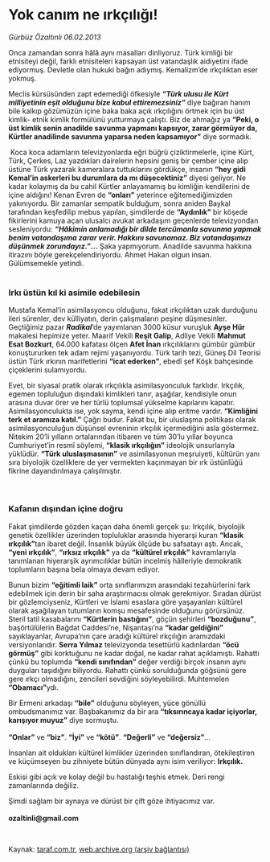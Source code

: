 # Yok canım ne ırkçılığı!

*Gürbüz Özaltınlı 06.02.2013*

<div class="yazi"><p>Onca zamandan sonra hâlâ aynı masalları dinliyoruz. Türk kimliği bir etnisiteyi değil, farklı etnisiteleri kapsayan üst vatandaşlık aidiyetini ifade ediyormuş. Devletle olan hukuki bağın adıymış. Kemalizm’de ırkçılıktan eser yokmuş. </p>
<p>Meclis kürsüsünden zapt edemediği öfkesiyle <b><i>“Türk ulusu ile Kürt milliyetinin eşit olduğunu bize kabul ettiremezsiniz”</i> </b>diye bağıran hanım bile kalkıp gözümüzün içine baka baka açık ırkçılığını örtmek için bu üst kimlik- etnik kimlik formülünü yutturmaya çalıştı. Biz de ahmağız ya <b>“Peki, o üst kimlik senin anadilde savunma yapmanı kapsıyor, zarar görmüyor da, Kürtler anadilinde savunma yaparsa neden kapsamıyor”</b> diye sormadık. </p>
<p> Koca koca adamların televizyonlarda eğri büğrü çiziktirmelerle, içine Kürt, Türk, Çerkes, Laz yazdıkları dairelerin hepsini geniş bir çember içine alıp üstüne Türk yazarak kameralara tuttuklarını gördükçe, insanın <b>“hey gidi Kemal’in askerleri bu durumlara da mı düşecektiniz”</b> diyesi geliyor. Ne kadar kolaymış da bu cahil Kürtler anlayamamış bu kimliğin kendilerini de içine aldığını! Kenan Evren de <b>“onları”</b> yeterince eğitemediğimizden yakınıyordu. Bir zamanlar sempatik bulduğum, sonra aniden Baykal tarafından keşfedilip mebus yapılan, şimdilerde de <b>“Aydınlık”</b> bir köşede fikirlerini kamuya açan ulusalcı avukat arkadaşım geçenlerde televizyondan sesleniyordu: <b><i>“Hâkimin anlamadığı bir dilde tercümanla savunma yapmak benim vatandaşıma zarar verir. Hakkını savunamaz. Biz vatandaşımızı düşünmek zorundayız.”</i>...</b> Şaka yapmıyorum. Anadilde savunma hakkına itirazını böyle gerekçelendiriyordu. Ahmet Hakan olgun insan. Gülümsemekle yetindi.<br/><br/></p>
<h3>Irkı üstün kıl ki asimile edebilesin</h3>
<p>Mustafa Kemal’in asimilasyoncu olduğunu, fakat ırkçılıktan uzak durduğunu ileri sürenler, dev külliyatın, derin çalışmaların peşine düşmesinler. Geçtiğimiz pazar <b><i>Radikal</i></b>’de yayımlanan 3000 küsur vuruşluk <b>Ayşe Hür</b> makalesi hepimize yeter. Maarif Vekili <b>Reşit Galip</b>, Adliye Vekili <b>Mahmut Esat Bozkurt</b>, 64.000 kafatası ölçen <b>Afet İnan</b> ırkçılıklarını gümbür gümbür konuştururken tek adam rejimi yaşanıyordu. Türk tarih tezi, Güneş Dil Teorisi üstün Türk ırkının marifetlerini <b>“icat ederken”</b>, ebedî şef Köşk bahçesinde çiçeklerini sulamıyordu.</p>
<p>Evet, bir siyasal pratik olarak ırkçılıkla asimilasyonculuk farklıdır. Irkçılık, egemen topluluğun dışındaki kimlikleri tanır, aşağılar, kendisiyle onun arasına duvar örer ve her türlü toplumsal yükselme kapılarını kapatır. Asimilasyonculukta ise, yok sayma, kendi içine alıp eritme vardır. <b>“Kimliğini terk et aramıza katıl.”</b> Çağrı budur. Fakat bu, bir uluslaşma politikası olarak asimilasyonculuğun düşünsel evreninin ırkçılık içermediğini asla göstermez. Nitekim 20’li yılların ortalarından itibaren ve tüm 30’lu yıllar boyunca Cumhuriyet’in resmî söylemi, <b>“klasik ırkçılığın”</b> ideolojik unsurlarıyla yüklüdür. <b>“Türk uluslaşmasının”</b> ve asimilasyonun meşruiyeti, kültürün yanı sıra biyolojik özelliklere de yer vermekten kaçınmayan bir ırk üstünlüğü fikrine dayandırılmaya çalışılmıştır.<br/><br/><br/></p>
<h3>Kafanın dışından içine doğru</h3>
<p>Fakat şimdilerde gözden kaçan daha önemli gerçek şu: Irkçılık, biyolojik genetik özellikler üzerinden topluluklar arasında hiyerarşi kuran <b>“klasik ırkçılık”</b>tan ibaret değil. İnsanlık büyük ölçüde bu safsatayı aştı. Ancak, <b>“yeni ırkçılık”</b>, <b>“ırksız ırkçılık”</b> ya da <b>“kültürel ırkçılık”</b> kavramlarıyla tanımlanan hiyerarşik ayrımcılıklar bütün incelmiş hâlleriyle demokratik toplumların başına bela olmaya devam ediyor.</p>
<p>Bunun bizim <b>“eğitimli laik”</b> orta sınıflarımızın arasındaki tezahürlerini fark edebilmek için derin bir saha araştırmacısı olmak gerekmiyor. Sıradan dürüst bir gözlemciyseniz, Kürtleri ve İslami esaslara göre yaşayanları kültürel olarak aşağılayan tutumların komşu mesafesinde olduğunu görürsünüz. Steril tatil kasabalarını <b>“Kürtlerin bastığını”</b>, göçün şehirleri <b>“bozduğunu”</b>, başörtülülerin Bağdat Caddesi’ne, Nişantaşı’na <b>“kadar geldiğini”</b> sayıklayanlar, Avrupa’nın çare aradığı kültürel ırkçılığın aramızdaki versiyonlarıdır. <b>Serra Yılmaz</b> televizyonda tesettürlü kadınlardan <b>“öcü görmüş”</b> gibi korktuğunu ne kadar doğal, ne kadar rahat açıklamıştı. Rahattı çünkü bu toplumda <b>“kendi sınıfından”</b> değer verdiği birçok insanın aynı duyguları taşıdığını biliyordu. Rahattı çünkü sorulduğunda göğsünü gere gere ırkçı olmadığını, zencileri sevdiğini söyleyebilirdi. Muhtemelen <b>“Obamacı”</b>ydı. </p>
<p>Bir Ermeni arkadaşı <b>“bile”</b> olduğunu söyleyen, yüce gönüllü ombudsmanımız var. Başbakanımız da bir ara <b>“tıksırıncaya kadar içiyorlar, karışıyor muyuz”</b> diye sormuştu.<br/><br/><b>“Onlar”</b> ve <b>“biz”</b>. <b>“İyi”</b> ve <b>“kötü”</b>. <b>“Değerli”</b> ve <b>“değersiz”</b>...</p>
<p>İnsanları ait oldukları kültürel kimlikler üzerinden sınıflandıran, ötekileştiren ve küçümseyen bu zihniyete bütün dünyada aynı isim veriliyor: <b>Irkçılık.</b></p>
<p>Eskisi gibi açık ve kolay değil bu hastalığı teşhis etmek. Deri rengi zamanlarında değiliz.</p>
<p>Şimdi sağlam bir aynaya ve dürüst bir çift göze ihtiyacımız var.<br/><br/><b>ozaltinli@gmail.com</b></p>
<p> </p>
</div>

Kaynak: [taraf.com.tr](http://www.taraf.com.tr/gurbuz-ozaltinli/makale-yok-canim-ne-irkciligi.htm), [web.archive.org (arşiv bağlantısı)](http://web.archive.org/web/20131107091238/http://www.taraf.com.tr/gurbuz-ozaltinli/makale-yok-canim-ne-irkciligi.htm)
